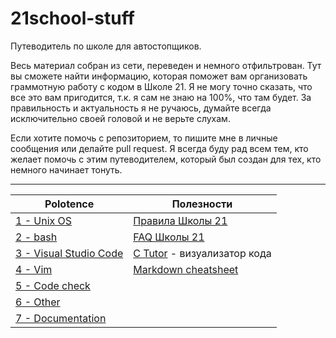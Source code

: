 # 21school-stuff #

Путеводитель по школе для автостопщиков.
  
Весь материал собран из сети, переведен и немного отфильтрован. Тут вы сможете найти информацию, которая поможет вам организовать граммотную работу с кодом в Школе 21. Я не могу точно сказать, что все это вам пригодится, т.к. я сам не знаю на 100%, что там будет. За правильность и актуальность я не ручаюсь, думайте всегда исключительно своей головой и не верьте слухам.
  
Если хотите помочь с репозиторием, то пишите мне в личные сообщения или делайте pull request. Я всегда буду рад всем тем, кто желает помочь с этим путеводителем, который был создан для тех, кто немного начинает тонуть.

---

| Polotence                                                               | Полезности                                                                                                              |
|-------------------------------------------------------------------------|-------------------------------------------------------------------------------------------------------------------------|
| [1 - Unix OS](materials/polotence/polotence.1_unix-os.md)               | [Правила Школы 21](materials/polesnosti/21school_rules_kzn2020.md)                                                      |
| [2 - bash](materials/polotence/polotence.2_bash.md)                     | [FAQ Школы 21](https://docs.google.com/spreadsheets/d/1TdkoNjlj8RChC64Vi9igEjNY2q_sc_JMcunMk3oYywg/edit#gid=1558877365) |
| [3 - Visual Studio Code](materials/polotence/polotence.3_vsc.md)        | [C Tutor](http://pythontutor.com/c.html#mode=display) - визуализатор кода                                               |
| [4 - Vim](materials/polotence/polotence.4_vim.md)                       | [Markdown cheatsheet](materials/polesnosti/markdown-cheatsheet.md)                                                      |
| [5 - Code check](materials/polotence/polotence.5_code-check.md)         |                                                                                                                         |
| [6 - Other](materials/polotence/polotence.6_other.md)                   |                                                                                                                         |
| [7 - Documentation](materials/polotence.7_documentation)                |                                                                                                                         |
